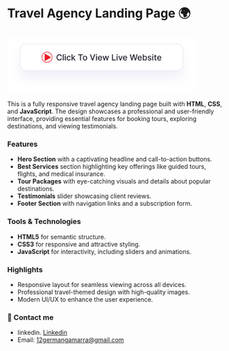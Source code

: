 # Travel Agency Landing Page 🌍

## <a href="https://adityamamta.github.io/travel-one-page-website/"><img src="img/readme-btn.png" alt="Click to view live website" height="120"></a>

This is a fully responsive travel agency landing page built with **HTML**, **CSS**, and **JavaScript**. The design showcases a professional and user-friendly interface, providing essential features for booking tours, exploring destinations, and viewing testimonials.

### Features
- **Hero Section** with a captivating headline and call-to-action buttons.
- **Best Services** section highlighting key offerings like guided tours, flights, and medical insurance.
- **Tour Packages** with eye-catching visuals and details about popular destinations.
- **Testimonials** slider showcasing client reviews.
- **Footer Section** with navigation links and a subscription form.

### Tools & Technologies
- **HTML5** for semantic structure.
- **CSS3** for responsive and attractive styling.
- **JavaScript** for interactivity, including sliders and animations.

### Highlights
- Responsive layout for seamless viewing across all devices.
- Professional travel-themed design with high-quality images.
- Modern UI/UX to enhance the user experience.


### 💼 Contact me 
- linkedin. [Linkedin](https://www.linkedin.com/in/germangamarra)
- Email: 12germangamarra@gmail.com

<!-- ![preview img](image/card-hover-effect-mockup.png) -->
